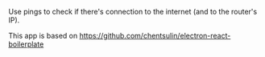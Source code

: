 Use pings to check if there's connection to the internet (and to the router's IP).

This app is based on https://github.com/chentsulin/electron-react-boilerplate